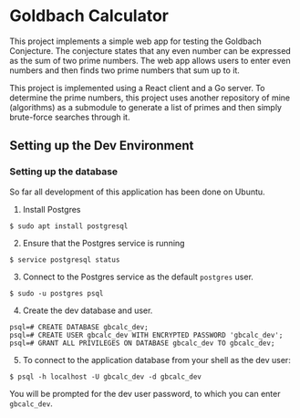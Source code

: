 # Goldbach Calculator

This project implements a simple web app for testing the Goldbach Conjecture.
The conjecture states that any even number can be expressed as the sum of two
prime numbers. The web app allows users to enter even numbers and then finds
two prime numbers that sum up to it.

This project is implemented using a React client and a Go server. To
determine the prime numbers, this project uses another repository of mine
(algorithms) as a submodule to generate a list of primes and then simply
brute-force searches through it.


## Setting up the Dev Environment

### Setting up the database

So far all development of this application has been done on Ubuntu.

1. Install Postgres
```
$ sudo apt install postgresql
```

2. Ensure that the Postgres service is running
```
$ service postgresql status
```

3. Connect to the Postgres service as the default `postgres` user.
```
$ sudo -u postgres psql
```

4. Create the dev database and user.
```
psql=# CREATE DATABASE gbcalc_dev;
psql=# CREATE USER gbcalc_dev WITH ENCRYPTED PASSWORD 'gbcalc_dev';
psql=# GRANT ALL PRIVILEGES ON DATABASE gbcalc_dev TO gbcalc_dev;
```

5. To connect to the application database from your shell as the dev user:
```
$ psql -h localhost -U gbcalc_dev -d gbcalc_dev
```
You will be prompted for the dev user password, to which you can enter `gbcalc_dev`.
